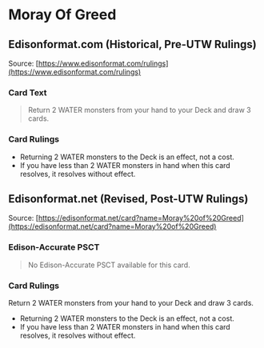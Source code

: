 # Moray Of Greed

## Edisonformat.com (Historical, Pre-UTW Rulings)

Source: [https://www.edisonformat.com/rulings](https://www.edisonformat.com/rulings)

### Card Text

> Return 2 WATER monsters from your hand to your Deck and draw 3 cards.

### Card Rulings

*   Returning 2 WATER monsters to the Deck is an effect, not a cost.
*   If you have less than 2 WATER monsters in hand when this card resolves, it resolves without effect.

## Edisonformat.net (Revised, Post-UTW Rulings)

Source: [https://edisonformat.net/card?name=Moray%20of%20Greed](https://edisonformat.net/card?name=Moray%20of%20Greed)

### Edison-Accurate PSCT

> No Edison-Accurate PSCT available for this card.

### Card Rulings

Return 2 WATER monsters from your hand to your Deck and draw 3 cards.
*   Returning 2 WATER monsters to the Deck is an effect, not a cost.
*   If you have less than 2 WATER monsters in hand when this card resolves, it resolves without effect.
            